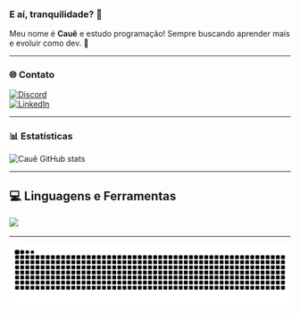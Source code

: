 ### E aí, tranquilidade? 👋  
Meu nome é **Cauê** e estudo programação! Sempre buscando aprender mais e evoluir como dev. 🚀

---

### 🌐 Contato
[![Discord](https://img.shields.io/badge/Discord-7289DA?style=for-the-badge&logo=discord&logoColor=white)](https://discord.com/users/tufao)  
[![LinkedIn](https://img.shields.io/badge/LinkedIn-0077B5?style=for-the-badge&logo=linkedin&logoColor=white)](https://www.linkedin.com/in/caue-felix-urbini/)

---

### 📊 Estatísticas
![Cauê GitHub stats](https://github-readme-stats.vercel.app/api?username=CaueUrbini&show_icons=true&theme=onedark)

---

## 💻 Linguagens e Ferramentas
<div align="left">
  <img src="https://skillicons.dev/icons?i=python,java,php,javascript,html,css,mysql,git,vscode,linux,docker,aws,azure." width="800"/>
</div>

---

<div>
  <img src="https://raw.githubusercontent.com/CaueUrbini/CaueUrbini/output/snake.svg" alt="Snake animation" />
</div>
